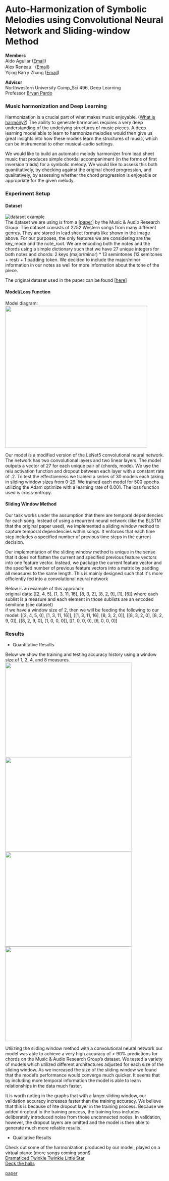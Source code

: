 # Auto-Harmonization of Symbolic Melodies using Convolutional Neural Network and Sliding-window Method

**Members**  
Aldo Aguilar ([Email](mailto:aldoaguilar2022@u.northwestern.edu))  
Alex Reneau （[Email](mailto:alexreneau2021@u.northwestern.edu))  
Yijing Barry Zhang ([Email](mailto:yijingzhang2021@u.northwestern.edu))  

**Advisor**  
Northwestern University Comp_Sci 496, Deep Learning  
Professor [Bryan Pardo](https://users.cs.northwestern.edu/~pardo/)
 
 
### Music harmonization and Deep Learning
Harmonization is a crucial part of what makes music enjoyable. ([What is harmony?](https://www.youtube.com/watch?v=eRkgK4jfi6M&ab_channel=WIRED)) The ability to generate harmonies requires a very deep understanding of the underlying structures of music pieces. A deep learning model able to learn to harmonize melodies would then give us great insights into how these models learn the structures of music, which can be instrumental to other musical-audio settings.

We would like to build an automatic melody harmonizer from lead sheet music that produces simple chordal accompaniment (in the forms of first inversion triads) for a symbolic melody. We would like to assess this both quantitatively, by checking against the original chord progression, and qualitatively, by assessing whether the chord progression is enjoyable or appropriate for the given melody.


### Experiment Setup
#### Dataset  
![dataset example](https://github.com/nub3Ar/AutoHarmonizer/blob/main/dataformat.png?raw=true)  
The dataset we are using is from a [[paper](https://arxiv.org/ftp/arxiv/papers/1712/1712.01011.pdf)] by the Music & Audio Research Group. The dataset consists of 2252 Western songs from many different genres. They are stored in lead sheet formats like shown in the image above. For our purposes, the only features we are considering are the key_mode and the note_root. We are encoding both the notes and the chords using a simple dictionary such that we have 27 unique integers for both notes and chords: 2 keys (major/minor) * 13 semintones (12 semitones + rest) + 1 padding token. We decided to include the major/minor information in our notes as well for more information about the tone of the piece.  

 The original dataset used in the paper can be found [[here](http://marg.snu.ac.kr/chord_generation/#)]
#### Model/Loss Function 
Model diagram:  
<img src="https://github.com/nub3Ar/AutoHarmonizer/blob/main/docs/diagram%20(2).png?raw=true" align="center" width="450">
<br/>

Our model is a modified version of the LeNet5 convolutional neural network. The network has two convolutional layers and two linear layers. The model outputs a vector of 27 for each unique pair of (chords, mode). We use the relu activation function and  dropout between each layer with a constant rate of .2. To test the effectiveness we trained a series of 30 models each taking in sliding window sizes from 0-29. We trained each model for 500 epochs utilizing the Adam optimize with a learning rate of 0.001. The loss function used is cross-entropy.  

#### Sliding Window Method
Our task works under the assumption that there are temporal dependencies for each song. Instead of using a recurrent neural network (like the BLSTM that the original paper used), we implemented a sliding window method to capture temporal dependencies within songs. It enforces that each time step includes a specified number of previous time steps in the current decision.  

Our implementation of the sliding window method is unique in the sense that it does not flatten the current and specified previous feature vectors into one feature vector. Instead, we package the current feature vector and the specified number of previous feature vectors into a matrix by padding all measures to the same length. This is mainly designed such that it's more efficiently fed into a convolutional neural network

Below is an example of this approach:  
original data: [[2, 4, 5], [1, 3, 11, 16], [8, 3, 2], [8, 2, 9], [1], [6]] where each sublist is a measure and each element in those sublists are an encoded semitone (see dataset)  
if we have a window size of 2, then we will be feeding the following to our model:
[[2, 4, 5, 0], [1, 3, 11, 16]], [[1, 3, 11, 16], [8, 3, 2, 0]], [[8, 3, 2, 0], [8, 2, 9, 0]], [[8, 2, 9, 0], [1, 0, 0, 0]], [[1, 0, 0, 0], [6, 0, 0, 0]]  




### Results  
* Quantitative Results  

Below we show the training and testing accuracy history using a window size of 1, 2, 4, and 8 measures.  
<img src="https://github.com/nub3Ar/AutoHarmonizer/blob/main/docs/WindowSize1Accuracy.png?raw=true" align="center" height="300" width="400">
<img src="https://github.com/nub3Ar/AutoHarmonizer/blob/main/docs/WindowSize2Accuracy.png?raw=true" align="center" height="300" width="400">
<img src="https://github.com/nub3Ar/AutoHarmonizer/blob/main/docs/WindowSize4Accuracy.png?raw=true" align="center" height="300" width="400">
<img src="https://github.com/nub3Ar/AutoHarmonizer/blob/main/docs/WindowSize8Accuracy.png?raw=true" align="center" height="300" width="400">
<br/>

Utilizing the sliding window method with a convolutional neural network our model was able to achieve a very high accuracy of > 90% predictions for chords on the Music & Audio Research Group’s dataset. We tested a variety of models which utilized different architectures adjusted for each size of the sliding window. As we increased the size of the sliding window we found that the model’s performance would converge much quicker. It seems that by including more temporal information the model is able to learn relationships in the data much faster. 

It is worth noting in the graphs that with a larger sliding window, our validation accuracy increases faster than the training accuracy. We believe that this is because of hte dropout layer in the training process. Because we added droptout in the training process, the training loss includes deliberately introduced noise from those unconnected nodes. In validation, however, the dropout layers are omitted and the model is then able to generate much more reliable results.
  
* Qualitative Results  

Check out some of the harmonization produced by our model, played on a virtual piano: (more songs coming soon!)  
[Dramaticed Twinkle Twinkle Little Star](https://drive.google.com/file/d/1oL1PNmqufvsj2gj7wf42xWM0mXLdWFzb/view?usp=sharing)  
[Deck the halls](https://drive.google.com/file/d/1ZBKi4jh6Yg6OYehjvQRw76V7gREAhXev/view?usp=sharing)
  

[paper](https://github.com/nub3Ar/AutoHarmonizer/blob/main/finalDLPaper.pdf)
